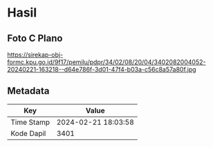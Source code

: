 # Hasil

## Foto C Plano

https://sirekap-obj-formc.kpu.go.id/9f17/pemilu/pdpr/34/02/08/20/04/3402082004052-20240221-163218--d64e786f-3d01-47f4-b03a-c56c8a57a80f.jpg


## Metadata

| Key        | Value               |
| ---------- | ------------------- |
| Time Stamp | 2024-02-21 18:03:58 |
| Kode Dapil | 3401                |



